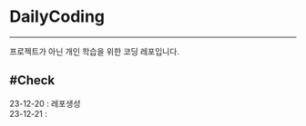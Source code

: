 # DailyCoding
---
프로젝트가 아닌 개인 학습을 위한 코딩 레포입니다.<br>


#Check
---
23-12-20 : 레포생성<br>
23-12-21 : <br>

